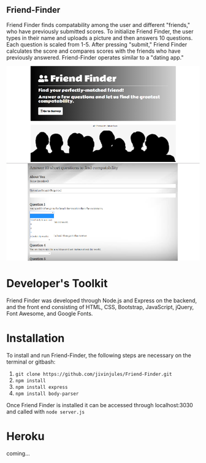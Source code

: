 ## Friend-Finder
Friend Finder finds compatability among the user and different "friends," who have previously submitted scores. To initialize Friend Finder, the user types in their name and uploads a picture and then answers 10 questions. Each question is scaled from 1-5. After pressing "submit," Friend Finder calculates the score and compares scores with the friends who have previously answered. Friend-Finder operates similar to a "dating app."

![screenshot-home](screenshot-home.png)
![screenshot-survey](screenshot-survey.png)

# Developer's Toolkit
Friend Finder was developed through Node.js and Express on the backend, and the front end consisting of HTML, CSS, Bootstrap, JavaScript, jQuery, Font Awesome, and Google Fonts.

# Installation
To install and run Friend-Finder, the following steps are necessary on the terminal or gitbash:
1. `git clone https://github.com/jivinjules/Friend-Finder.git`
2. `npm install`
3. `npm install express`
4. `npm install body-parser`

Once Friend Finder is installed it can be accessed through localhost:3030 and called with `node server.js` 

# Heroku
coming...

